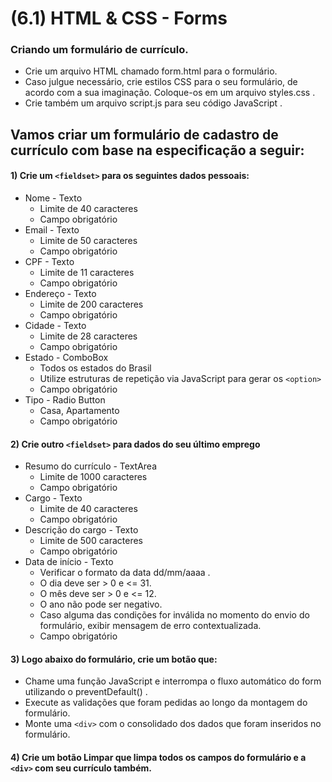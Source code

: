 # (6.1) HTML & CSS - Forms

### Criando um formulário de currículo.
- Crie um arquivo HTML chamado form.html para o formulário.
- Caso julgue necessário, crie estilos CSS para o seu formulário, de acordo com a sua imaginação. Coloque-os em um arquivo styles.css .
- Crie também um arquivo script.js para seu código JavaScript .

## Vamos criar um formulário de cadastro de currículo com base na especificação a seguir:
#### 1) Crie um `<fieldset>` para os seguintes dados pessoais:
- Nome - Texto
    - Limite de 40 caracteres
    - Campo obrigatório
- Email - Texto
    - Limite de 50 caracteres
    - Campo obrigatório
- CPF - Texto
    - Limite de 11 caracteres
    - Campo obrigatório
- Endereço - Texto
    - Limite de 200 caracteres
    - Campo obrigatório
- Cidade - Texto
    - Limite de 28 caracteres
    - Campo obrigatório
- Estado - ComboBox
    - Todos os estados do Brasil
    - Utilize estruturas de repetição via JavaScript para gerar os `<option>`
    - Campo obrigatório
- Tipo - Radio Button
    - Casa, Apartamento
    - Campo obrigatório

#### 2) Crie outro `<fieldset>` para dados do seu último emprego
- Resumo do currículo - TextArea
    - Limite de 1000 caracteres
    - Campo obrigatório
- Cargo - Texto
    - Limite de 40 caracteres
    - Campo obrigatório
- Descrição do cargo - Texto
    - Limite de 500 caracteres
    - Campo obrigatório
- Data de início - Texto
    - Verificar o formato da data dd/mm/aaaa .
    - O dia deve ser > 0 e <= 31.
    - O mês deve ser > 0 e <= 12.
    - O ano não pode ser negativo.
    - Caso alguma das condições for inválida no momento do envio do formulário, exibir mensagem de erro contextualizada.
    - Campo obrigatório

#### 3) Logo abaixo do formulário, crie um botão que:
- Chame uma função JavaScript e interrompa o fluxo automático do form utilizando o preventDefault() .
- Execute as validações que foram pedidas ao longo da montagem do formulário.
- Monte uma `<div>` com o consolidado dos dados que foram inseridos no formulário.

#### 4) Crie um botão Limpar que limpa todos os campos do formulário e a `<div>` com seu currículo também.
